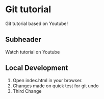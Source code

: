 # Git tutorial 
Git tutorial based on Youtube!

## Subheader

Watch tutorial on Youtube

## Local Development
1. Open index.html in your browser.
2. Changes made on quick test for git undo
3. Third Change
